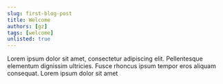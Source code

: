 ```yaml
---
slug: first-blog-post
title: Welcome
authors: [gz]
tags: [welcome]
unlisted: true
---
```


Lorem ipsum dolor sit amet, consectetur adipiscing elit. Pellentesque elementum
dignissim ultricies. Fusce rhoncus ipsum tempor eros aliquam consequat. Lorem
ipsum dolor sit amet

